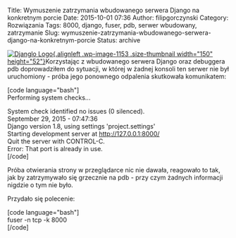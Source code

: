 Title: Wymuszenie zatrzymania wbudowanego serwera Django na konkretnym porcie
Date: 2015-10-01 07:36
Author: filipgorczynski
Category: Rozwiązania
Tags: 8000, django, fuser, pdb, serwer wbudowany, zatrzymanie
Slug: wymuszenie-zatrzymania-wbudowanego-serwera-django-na-konkretnym-porcie
Status: archive

[![Djanglo Logo](https://filipgorczynski.files.wordpress.com/2015/10/django-logo-positive.png?w=150){.alignleft .wp-image-1153 .size-thumbnail width="150" height="52"}](https://filipgorczynski.files.wordpress.com/2015/10/django-logo-positive.png)Korzystając z wbudowanego serwera Django oraz debuggera pdb doprowadziłem do sytuacji, w której w żadnej konsoli ten serwer nie był uruchomiony - próba jego ponownego odpalenia skutkowała komunikatem:

\[code language="bash"\]  
Performing system checks...

System check identified no issues (0 silenced).  
September 29, 2015 - 07:47:36  
Django version 1.8, using settings 'project.settings'  
Starting development server at http://127.0.0.1:8000/  
Quit the server with CONTROL-C.  
Error: That port is already in use.  
\[/code\]

Próba otwierania strony w przeglądarce nic nie dawała, reagowało to tak, jak by zatrzymywało się grzecznie na pdb - przy czym żadnych informacji nigdzie o tym nie było.

Przydało się polecenie:

\[code language="bash"\]  
fuser -n tcp -k 8000  
\[/code\]
